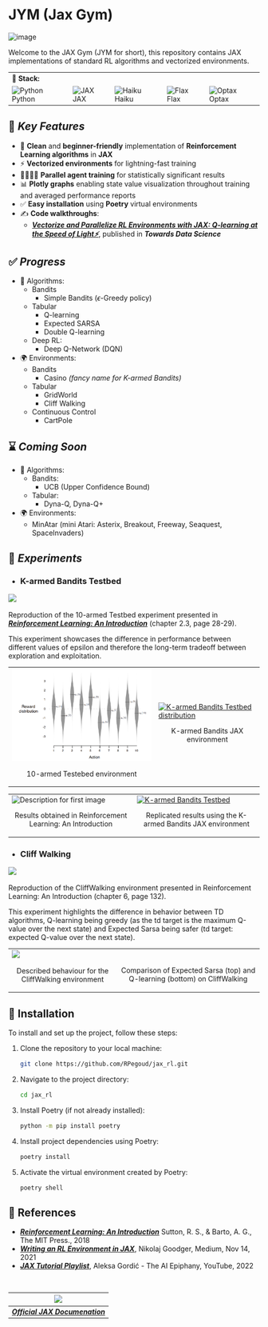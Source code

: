 # **JYM (Jax Gym)**

![image](https://github.com/RPegoud/jym/assets/60786847/f7939998-dacc-4ca5-acf2-56a0dc018377)

Welcome to the JAX Gym (JYM for short), this repository contains JAX implementations of standard RL algorithms and vectorized environments.

<table>
  <tr>
    <th colspan="5" align="left">🚀 Stack:</th>
  </tr>
  <tr>
    <td align="left">
      <a target="blank">
        <img align="center" src="https://cdn4.iconfinder.com/data/icons/logos-and-brands/512/267_Python_logo-512.png" alt="Python" height="40" width="40" />
        Python
      </a>
    </td>
    <td align="left">
      <a >
        <img align="center" href="https://jax.readthedocs.io/en/latest/index.html" target="blank" src="https://upload.wikimedia.org/wikipedia/commons/8/86/Google_JAX_logo.svg" alt="JAX" height="40" width="40" />
        JAX
      </a>
    </td>
    <td align="left">
      <a target="blank">
        <img align="center" href="https://dm-haiku.readthedocs.io/en/latest/" src="https://avatars.githubusercontent.com/u/144367226?s=280&v=4" alt="Haiku" height="40" width="40" />
        Haiku
      </a>
    </td>
    <td align="left">
      <a  target="blank">
        <img align="center" href="https://flax.readthedocs.io/en/latest/" src="https://raw.githubusercontent.com/google/flax/main/images/flax_logo_250px.png" alt="Flax" height="40" width="40" />
        Flax
      </a>
    </td>
    <td align="left">
      <a target="blank">
        <img align="center"  href="https://optax.readthedocs.io/en/latest/" src="https://optax.readthedocs.io/en/latest/_static/logo.svg" alt="Optax" height="40" width="40" />
        Optax
      </a>
    </td>
  </tr>
</table>

## 🌟 ***Key Features***

* 🐍  **Clean** and **beginner-friendly** implementation of **Reinforcement Learning algorithms** in **JAX**
* ⚡ **Vectorized environments** for lightning-fast training
* 👩‍👨‍👦‍👧 **Parallel agent training** for statistically significant results
* 📊 **Plotly graphs** enabling state value visualization throughout training and averaged performance reports
* ✅ **Easy installation** using **Poetry** virtual environments
* ✍️ **Code walkthroughs**:
  * [***Vectorize and Parallelize RL Environments with JAX: Q-learning at the Speed of Light⚡***](https://towardsdatascience.com/vectorize-and-parallelize-rl-environments-with-jax-q-learning-at-the-speed-of-light-49d07373adf5), published in ***Towards Data Science***

## ✅ ***Progress***

* 🤖 Algorithms:
  * Bandits
    * Simple Bandits ($\epsilon$-Greedy policy)
  * Tabular
    * Q-learning
    * Expected SARSA
    * Double Q-learning
  * Deep RL:
    * Deep Q-Network (DQN)
* 🌍 Environments:
  * Bandits
    * Casino *(fancy name for K-armed Bandits)*
  * Tabular
    * GridWorld
    * Cliff Walking
  * Continuous Control
    * CartPole

## ⌛ ***Coming Soon***

* 🤖 Algorithms:
  * Bandits:
    * UCB (Upper Confidence Bound)
  * Tabular:
    * Dyna-Q, Dyna-Q+
* 🌍 Environments:
  * MinAtar (mini Atari:  Asterix, Breakout, Freeway, Seaquest, SpaceInvaders)

## 🧪 ***Experiments***

* ### **K-armed Bandits Testbed**

<a href="https://github.com/RPegoud/jax_rl/blob/main/notebooks/bandits/incremental_bandits.ipynb">
 <img src="https://img.shields.io/badge/jupyter-%23FA0F00.svg?style=for-the-badge&logo=jupyter&logoColor=white">
</a>

  Reproduction of the 10-armed Testbed experiment presented in [***Reinforcement Learning: An Introduction***](http://incompleteideas.net/book/the-book-2nd.html) (chapter 2.3, page 28-29).

  This experiment showcases the difference in performance between different values of epsilon and therefore the long-term tradeoff between exploration and exploitation.
  
<div align="center">
  <table>
    <tr>
      <td>
        <img src="https://raw.githubusercontent.com/RPegoud/jax_rl/main/images/10-armed%20bandits%20testbed.png" alt="Description for first image" width="400"/>
        <p align="center">10-armed Testebed environment</p>
      </td>
      <td>
        <a href="https://plotly.com/~Ryan_pgd/7/?share_key=XO3yJyF8asLycAUymU4pbS" target="_blank" title="K-armed Bandits Testbed distribution"><img src="https://plotly.com/~Ryan_pgd/7.png?share_key=XO3yJyF8asLycAUymU4pbS" alt="K-armed Bandits Testbed distribution" width="415"/></a>
        <p align="center">K-armed Bandits JAX environment</p>
      </td>
    </tr>
  </table>

</div>

<div align="center">
<table>
  <tr>
    <td>
      <img src="https://miro.medium.com/v2/resize:fit:1400/1*n5up95W-Zy5gC0Momy7LaQ.png" alt="Description for first image" width="430"/>
      <p align="center">Results obtained in Reinforcement Learning: An Introduction</p>
    </td>
    <td>
      <a href="https://plotly.com/~Ryan_pgd/9/?share_key=B9eEph84sA0EoX3XL7eFhs" target="_blank" title="10-Armed bandits testbed reproduction"><img src="https://plotly.com/~Ryan_pgd/9.png?share_key=B9eEph84sA0EoX3XL7eFhs" alt="K-armed Bandits Testbed" width="400"/></a>
    <p align="center">Replicated results using the K-armed Bandits JAX environment</p>
    </td>
  </tr>
</table>
</div>


* ### **Cliff Walking**

<a href="https://github.com/RPegoud/jym/blob/main/notebooks/tabular/cliff_walking/q_learning_cliff_walking.ipynbb">
 <img src="https://img.shields.io/badge/jupyter-%23FA0F00.svg?style=for-the-badge&logo=jupyter&logoColor=white">
</a>

Reproduction of the CliffWalking environment presented in Reinforcement Learning: An Introduction (chapter 6, page 132).

This experiment highlights the difference in behavior between TD algorithms, Q-learning being greedy (as the td target is the maximum Q-value over the next state) and Expected Sarsa being safer (td target: expected Q-value over the next state).

<div align="center">
<table>
  <tr>
    <td>
      <img src="https://live.staticflickr.com/65535/49199511478_3054654b30.jpg" width="430"/>
      <p align="center">Described behaviour for the CliffWalking environment</p>
    </td>
    <td>
      <a><img src="https://raw.githubusercontent.com/RPegoud/jym/main/images/Cliff_walking.jpg" alt="" width="400"/></a>
    <p align="center">Comparison of Expected Sarsa (top) and Q-learning (bottom) on CliffWalking</p>
    </td>
  </tr>
</table>
</div>

## 💾 Installation

To install and set up the project, follow these steps:

1. Clone the repository to your local machine:

   ```bash
   git clone https://github.com/RPegoud/jax_rl.git
   ```

2. Navigate to the project directory:

   ```bash
   cd jax_rl
   ```

3. Install Poetry (if not already installed):

   ```bash
   python -m pip install poetry
   ```

4. Install project dependencies using Poetry:

   ```bash
   poetry install
   ```

5. Activate the virtual environment created by Poetry:

   ```bash
   poetry shell
   ```

## 📝 References

* [***Reinforcement Learning: An Introduction***](http://incompleteideas.net/book/the-book-2nd.html) Sutton, R. S., & Barto, A. G., The MIT Press., 2018
* [***Writing an RL Environment in JAX***](https://medium.com/@ngoodger_7766/writing-an-rl-environment-in-jax-9f74338898ba), Nikolaj Goodger, Medium, Nov 14, 2021
* [***JAX Tutorial Playlist***](https://www.youtube.com/watch?v=SstuvS-tVc0&list=PLBoQnSflObckOARbMK9Lt98Id0AKcZurq), Aleksa Gordić - The AI Epiphany, YouTube, 2022

<br/>

| ![](https://upload.wikimedia.org/wikipedia/commons/8/86/Google_JAX_logo.svg) |
|:--:|
| [***Official JAX Documenation***](https://jax.readthedocs.io/en/latest/index.html) |
